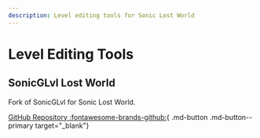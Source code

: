 ```yaml
---
description: Level editing tools for Sonic Lost World
---
```

# Level Editing Tools

## SonicGLvl Lost World
Fork of SonicGLvl for Sonic Lost World.

[GitHub Repository :fontawesome-brands-github:](https://github.com/arukibree/libgens-sonicglvl-lostworld){ .md-button .md-button--primary target="_blank"}